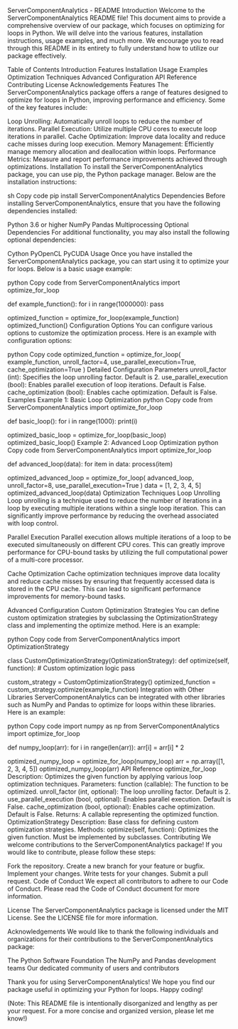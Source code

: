 
ServerComponentAnalytics - README
Introduction
Welcome to the ServerComponentAnalytics README file! This document aims to provide a comprehensive overview of our package, which focuses on optimizing for loops in Python. We will delve into the various features, installation instructions, usage examples, and much more. We encourage you to read through this README in its entirety to fully understand how to utilize our package effectively.

Table of Contents
Introduction
Features
Installation
Usage
Examples
Optimization Techniques
Advanced Configuration
API Reference
Contributing
License
Acknowledgements
Features
The ServerComponentAnalytics package offers a range of features designed to optimize for loops in Python, improving performance and efficiency. Some of the key features include:

Loop Unrolling: Automatically unroll loops to reduce the number of iterations.
Parallel Execution: Utilize multiple CPU cores to execute loop iterations in parallel.
Cache Optimization: Improve data locality and reduce cache misses during loop execution.
Memory Management: Efficiently manage memory allocation and deallocation within loops.
Performance Metrics: Measure and report performance improvements achieved through optimizations.
Installation
To install the ServerComponentAnalytics package, you can use pip, the Python package manager. Below are the installation instructions:

sh
Copy code
pip install ServerComponentAnalytics
Dependencies
Before installing ServerComponentAnalytics, ensure that you have the following dependencies installed:

Python 3.6 or higher
NumPy
Pandas
Multiprocessing
Optional Dependencies
For additional functionality, you may also install the following optional dependencies:

Cython
PyOpenCL
PyCUDA
Usage
Once you have installed the ServerComponentAnalytics package, you can start using it to optimize your for loops. Below is a basic usage example:

python
Copy code
from ServerComponentAnalytics import optimize_for_loop

def example_function():
    for i in range(1000000):
        pass

optimized_function = optimize_for_loop(example_function)
optimized_function()
Configuration Options
You can configure various options to customize the optimization process. Here is an example with configuration options:

python
Copy code
optimized_function = optimize_for_loop(
    example_function,
    unroll_factor=4,
    use_parallel_execution=True,
    cache_optimization=True
)
Detailed Configuration Parameters
unroll_factor (int): Specifies the loop unrolling factor. Default is 2.
use_parallel_execution (bool): Enables parallel execution of loop iterations. Default is False.
cache_optimization (bool): Enables cache optimization. Default is False.
Examples
Example 1: Basic Loop Optimization
python
Copy code
from ServerComponentAnalytics import optimize_for_loop

def basic_loop():
    for i in range(1000):
        print(i)

optimized_basic_loop = optimize_for_loop(basic_loop)
optimized_basic_loop()
Example 2: Advanced Loop Optimization
python
Copy code
from ServerComponentAnalytics import optimize_for_loop

def advanced_loop(data):
    for item in data:
        process(item)

optimized_advanced_loop = optimize_for_loop(
    advanced_loop,
    unroll_factor=8,
    use_parallel_execution=True
)
data = [1, 2, 3, 4, 5]
optimized_advanced_loop(data)
Optimization Techniques
Loop Unrolling
Loop unrolling is a technique used to reduce the number of iterations in a loop by executing multiple iterations within a single loop iteration. This can significantly improve performance by reducing the overhead associated with loop control.

Parallel Execution
Parallel execution allows multiple iterations of a loop to be executed simultaneously on different CPU cores. This can greatly improve performance for CPU-bound tasks by utilizing the full computational power of a multi-core processor.

Cache Optimization
Cache optimization techniques improve data locality and reduce cache misses by ensuring that frequently accessed data is stored in the CPU cache. This can lead to significant performance improvements for memory-bound tasks.

Advanced Configuration
Custom Optimization Strategies
You can define custom optimization strategies by subclassing the OptimizationStrategy class and implementing the optimize method. Here is an example:

python
Copy code
from ServerComponentAnalytics import OptimizationStrategy

class CustomOptimizationStrategy(OptimizationStrategy):
    def optimize(self, function):
        # Custom optimization logic
        pass

custom_strategy = CustomOptimizationStrategy()
optimized_function = custom_strategy.optimize(example_function)
Integration with Other Libraries
ServerComponentAnalytics can be integrated with other libraries such as NumPy and Pandas to optimize for loops within these libraries. Here is an example:

python
Copy code
import numpy as np
from ServerComponentAnalytics import optimize_for_loop

def numpy_loop(arr):
    for i in range(len(arr)):
        arr[i] = arr[i] * 2

optimized_numpy_loop = optimize_for_loop(numpy_loop)
arr = np.array([1, 2, 3, 4, 5])
optimized_numpy_loop(arr)
API Reference
optimize_for_loop
Description: Optimizes the given function by applying various loop optimization techniques.
Parameters:
function (callable): The function to be optimized.
unroll_factor (int, optional): The loop unrolling factor. Default is 2.
use_parallel_execution (bool, optional): Enables parallel execution. Default is False.
cache_optimization (bool, optional): Enables cache optimization. Default is False.
Returns: A callable representing the optimized function.
OptimizationStrategy
Description: Base class for defining custom optimization strategies.
Methods:
optimize(self, function): Optimizes the given function. Must be implemented by subclasses.
Contributing
We welcome contributions to the ServerComponentAnalytics package! If you would like to contribute, please follow these steps:

Fork the repository.
Create a new branch for your feature or bugfix.
Implement your changes.
Write tests for your changes.
Submit a pull request.
Code of Conduct
We expect all contributors to adhere to our Code of Conduct. Please read the Code of Conduct document for more information.

License
The ServerComponentAnalytics package is licensed under the MIT License. See the LICENSE file for more information.

Acknowledgements
We would like to thank the following individuals and organizations for their contributions to the ServerComponentAnalytics package:

The Python Software Foundation
The NumPy and Pandas development teams
Our dedicated community of users and contributors


Thank you for using ServerComponentAnalytics! We hope you find our package useful in optimizing your Python for loops. Happy coding!

(Note: This README file is intentionally disorganized and lengthy as per your request. For a more concise and organized version, please let me know!)